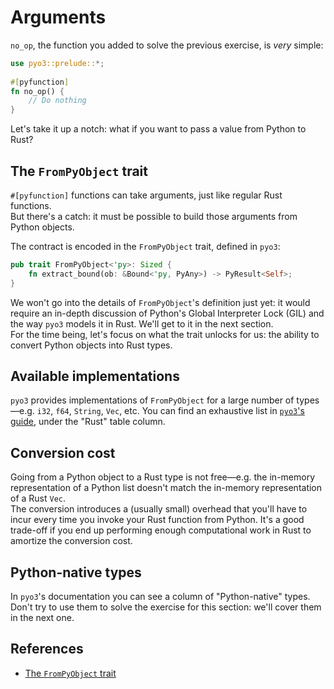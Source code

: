 # Arguments

`no_op`, the function you added to solve the previous exercise, is _very_ simple:

```rust
use pyo3::prelude::*;
    
#[pyfunction]
fn no_op() {
    // Do nothing
}
```

Let's take it up a notch: what if you want to pass a value from Python to Rust?

## The `FromPyObject` trait

`#[pyfunction]` functions can take arguments, just like regular Rust functions.\
But there's a catch: it must be possible to build those arguments from Python objects.

The contract is encoded in the `FromPyObject` trait, defined in `pyo3`:

```rust
pub trait FromPyObject<'py>: Sized {
    fn extract_bound(ob: &Bound<'py, PyAny>) -> PyResult<Self>;
}
```

We won't go into the details of `FromPyObject`'s definition just yet: it would require an
in-depth discussion of Python's Global Interpreter Lock (GIL) and the way
`pyo3` models it in Rust. We'll get to it in the next section.\
For the time being, let's focus on what the trait unlocks for us: the ability to convert
Python objects into Rust types.

## Available implementations

`pyo3` provides implementations of `FromPyObject` for a large number of types—e.g. `i32`, `f64`, `String`, `Vec`, etc.
You can find an exhaustive list in [`pyo3`'s guide](https://pyo3.rs/v0.23.3/conversions/tables#argument-types),
under the "Rust" table column.

## Conversion cost

Going from a Python object to a Rust type is not free—e.g. the
in-memory representation of a Python list doesn't match the in-memory representation of a Rust `Vec`.\
The conversion introduces a (usually small) overhead that you'll have to incur every time you invoke
your Rust function from Python. It's a good trade-off if you end up performing enough
computational work in Rust to amortize the conversion cost.

## Python-native types

In `pyo3`'s documentation you can see a column of "Python-native" types.\
Don't try to use them to solve the exercise for this section: we'll cover them in the next one.

## References

- [The `FromPyObject` trait](https://docs.rs/pyo3/0.23.3/pyo3/conversion/trait.FromPyObject.html)
